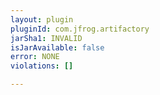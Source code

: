 ```yaml
---
layout: plugin
pluginId: com.jfrog.artifactory
jarSha1: INVALID
isJarAvailable: false
error: NONE
violations: []

---
```

